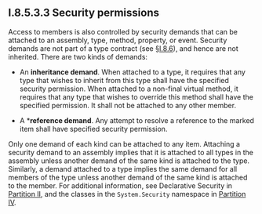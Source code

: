 ## I.8.5.3.3 Security permissions

Access to members is also controlled by security demands that can be attached to an assembly, type, method, property, or event. Security demands are not part of a type contract (see §[I.8.6](i.8.6-contracts.md)), and hence are not inherited. There are two kinds of demands:

 * An **inheritance demand**. When attached to a type, it requires that any type that wishes to inherit from this type shall have the specified security permission.  When attached to a non-final virtual method, it requires that any type that wishes to override this method shall have the specified permission.  It shall not be attached to any other member.

 * A ***reference demand**.  Any attempt to resolve a reference to the marked item shall have specified security permission.

Only one demand of each kind can be attached to any item. Attaching a security demand to an assembly implies that it is attached to all types in the assembly unless another demand of the same kind is attached to the type. Similarly, a demand attached to a type implies the same demand for all members of the type unless another demand of the same kind is attached to the member.  For additional information, see Declarative Security in [Partition II](#todo-missing-hyperlink), and the classes in the `System.Security` namespace in [Partition IV](#todo-missing-hyperlink).

